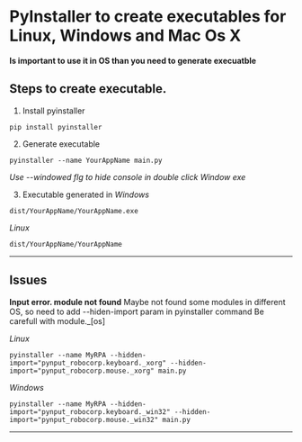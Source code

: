 # PyInstaller to create executables for Linux, Windows and Mac Os X
**Is important to use it in OS than you need to generate execuatble**

## Steps to create executable.

1. Install pyinstaller
```
pip install pyinstaller
```

2. Generate executable
```
pyinstaller --name YourAppName main.py
```
*Use --windowed flg to hide console in double click Window exe*

3. Executable generated in
*Windows*
```
dist/YourAppName/YourAppName.exe
```

*Linux*
```
dist/YourAppName/YourAppName
```

------------------------------------------------------------------------------------------------------------------------------------------------

## Issues
**Input error. module not found**
Maybe not found some modules in different OS, so need to add --hiden-import param in pyinstaller command
Be carefull with module._[os]

*Linux*
```
pyinstaller --name MyRPA --hidden-import="pynput_robocorp.keyboard._xorg" --hidden-import="pynput_robocorp.mouse._xorg" main.py
```

*Windows*
```
pyinstaller --name MyRPA --hidden-import="pynput_robocorp.keyboard._win32" --hidden-import="pynput_robocorp.mouse._win32" main.py
```

------------------------------------------------------------------------------------------------------------------------------------------------
